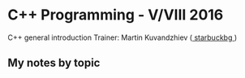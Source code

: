# C++ Programming - V/VIII 2016

C++ general introduction
Trainer: Martin Kuvandzhiev ([ starbuckbg ](https://github.com/starbuckbg))

## My notes by topic


